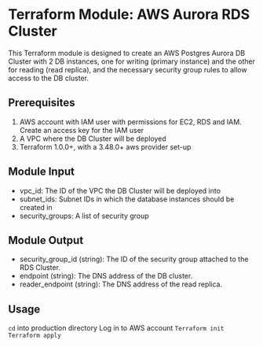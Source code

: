 # Terraform Module: AWS Aurora RDS Cluster
This Terraform module is designed to create an AWS Postgres Aurora DB Cluster with 2 DB instances, one for writing (primary instance) and the other for reading (read replica), and the necessary security group rules to allow access to the DB cluster.


## Prerequisites
1. AWS account with IAM user with permissions for EC2, RDS and IAM. Create an access key for the IAM user
2. A VPC where the DB Cluster will be deployed
3. Terraform 1.0.0+, with a 3.48.0+ aws provider set-up

## Module Input
- vpc_id: The ID of the VPC the DB Cluster will be deployed into
- subnet_ids: Subnet IDs in which the database instances should be created in
- security_groups: A list of security group

## Module Output
- security_group_id (string): The ID of the security group attached to the RDS Cluster.
- endpoint (string): The DNS address of the DB cluster.
- reader_endpoint (string): The DNS address of the read replica.

## Usage
`cd` into production directory
Log in to AWS account
`Terraform init`
`Terraform apply`